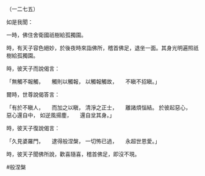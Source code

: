 （一二七五）

如是我聞：

一時，佛住舍衛國祇樹給孤獨園。

時，有天子容色絕妙，於後夜時來詣佛所，稽首佛足，退坐一面。其身光明遍照祇樹給孤獨園。

時，彼天子而說偈言：

「無觸不報觸，　　觸則以觸報，
以觸報觸故，　　不瞋不招瞋。」

爾時，世尊說偈答言：

「有於不瞋人，　　而加之以瞋，
清淨之正士，　　離諸煩惱結。
於彼起惡心，　　惡心還自中，
如逆風揚塵，　　還自坌其身。」

時，彼天子復說偈言：

「久見婆羅門，　　逮得般涅槃，
一切怖已過，　　永超世恩愛。」

時，彼天子聞佛所說，歡喜隨喜，稽首佛足，即沒不現。



#般涅槃
